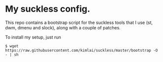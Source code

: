 # My suckless config.

This repo contains a bootstrap script for the suckless tools that I use (st, dwm, dmenu and slock), along with
a couple of patches.

To install my setup, just run
```
$ wget https://raw.githubusercontent.com/kimlai/suckless/master/bootstrap -O - | sh
```
